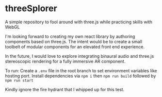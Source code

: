 # threeSplorer
A simple repository to fool around with three.js while practicing skills with WebGL

I'm looking forward to creating my own react library by authoring components based on three.js. The intent would be to create a small toolbelt of modular components for an elevated front end experience.

In the future, I would love to explore integrating binaural audio and three.js stereoscopic rendering for a fully immersive AR component. 

To run:
Create a `.env` file in the root branch to set environment variables like hosting port.
Install dependencies via `npm i`
then
`npm run build` followed by `npm run start`
  
Kindly ignore the fire hydrant that I whipped up for this test. 
